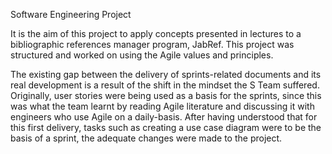 Software Engineering Project

It is the aim of this project to apply concepts presented in lectures to a bibliographic references manager program, JabRef. 
This project was structured and worked on using the Agile values and principles.

The existing gap between the delivery of sprints-related documents and its real development is a result of the shift in the mindset the S Team suffered. Originally, user stories were being used as a basis for the sprints, since this was what the team learnt by reading Agile literature and discussing it with engineers who use Agile on a daily-basis. After having understood that for this first delivery, tasks such as creating a use case diagram were to be the basis of a sprint, the adequate changes were made to the project.
